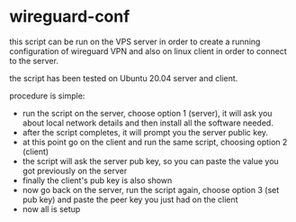 # wireguard-conf

 this script can be run on the VPS server in order to create a running configuration of wireguard VPN and also on linux client in order to connect to the server.

 the script has been tested on Ubuntu 20.04 server and client.

 procedure is simple:

 - run the script on the server, choose option 1 (server), it will ask you about local network details and then install all the software needed.
 - after the script completes, it will prompt you the server public key.
 - at this point go on the client and run the same script, choosing option 2 (client)
 - the script will ask the server pub key, so you can paste the value you got previously on the server
 - finally the client's pub key is also shown
 - now go back on the server, run the script again, choose option 3 (set pub key) and paste the peer key you just had on the client
 - now all is setup


